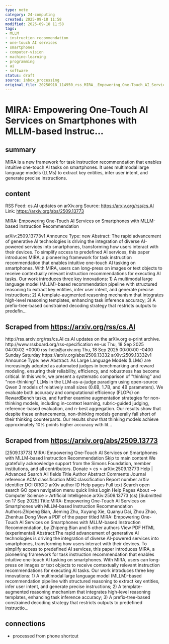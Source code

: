 ```yaml
---
type: note
category: 24-computing
created: 2025-09-18 11:58
modified: 2025-09-18 11:58
tags:
- MLLM
- instruction recommendation
- one-touch AI services
- smartphones
- computer-vision
- machine-learning
- programming
- ai
- software
status: draft
source: inbox_processing
original_file: 20250918_114950_rss_MIRA__Empowering_One-Touch_AI_Services_on_Smartpho.txt
---
```



# MIRA: Empowering One-Touch AI Services on Smartphones with MLLM-based Instruc...

## summary
MIRA is a new framework for task instruction recommendation that enables intuitive one-touch AI tasks on smartphones. It uses multimodal large language models (LLMs) to extract key entities, infer user intent, and generate precise instructions.

## content
RSS Feed: cs.AI updates on arXiv.org
Source: https://arxiv.org/rss/cs.AI
Link: https://arxiv.org/abs/2509.13773

MIRA: Empowering One-Touch AI Services on Smartphones with MLLM-based Instruction Recommendation

arXiv:2509.13773v1 Announce Type: new Abstract: The rapid advancement of generative AI technologies is driving the integration of diverse AI-powered services into smartphones, transforming how users interact with their devices. To simplify access to predefined AI services, this paper introduces MIRA, a pioneering framework for task instruction recommendation that enables intuitive one-touch AI tasking on smartphones. With MIRA, users can long-press on images or text objects to receive contextually relevant instruction recommendations for executing AI tasks. Our work introduces three key innovations: 1) A multimodal large language model (MLLM)-based recommendation pipeline with structured reasoning to extract key entities, infer user intent, and generate precise instructions; 2) A template-augmented reasoning mechanism that integrates high-level reasoning templates, enhancing task inference accuracy; 3) A prefix-tree-based constrained decoding strategy that restricts outputs to predefin...

## Scraped from https://arxiv.org/rss/cs.AI
<?xml version='1.0' encoding='UTF-8'?>
<rss xmlns:arxiv="http://arxiv.org/schemas/atom" xmlns:dc="http://purl.org/dc/elements/1.1/" xmlns:atom="http://www.w3.org/2005/Atom" xmlns:content="http://purl.org/rss/1.0/modules/content/" version="2.0">
  <channel>
    <title>cs.AI updates on arXiv.org</title>
    <link>http://rss.arxiv.org/rss/cs.AI</link>
    <description>cs.AI updates on the arXiv.org e-print archive.</description>
    <atom:link href="http://rss.arxiv.org/rss/cs.AI" rel="self" type="application/rss+xml"/>
    <docs>http://www.rssboard.org/rss-specification</docs>
    <language>en-us</language>
    <lastBuildDate>Thu, 18 Sep 2025 04:00:02 +0000</lastBuildDate>
    <managingEditor>rss-help@arxiv.org</managingEditor>
    <pubDate>Thu, 18 Sep 2025 00:00:00 -0400</pubDate>
    <skipDays>
      <day>Sunday</day>
      <day>Saturday</day>
    </skipDays>
    <item>
      <title>Explicit Reasoning Makes Better Judges: A Systematic Study on Accuracy, Efficiency, and Robustness</title>
      <link>https://arxiv.org/abs/2509.13332</link>
      <description>arXiv:2509.13332v1 Announce Type: new 
Abstract: As Large Language Models (LLMs) are increasingly adopted as automated judges in benchmarking and reward modeling, ensuring their reliability, efficiency, and robustness has become critical. In this work, we present a systematic comparison of "thinking" and "non-thinking" LLMs in the LLM-as-a-judge paradigm using open-source Qwen 3 models of relatively small sizes (0.6B, 1.7B, and 4B parameters). We evaluate both accuracy and computational efficiency (FLOPs) on RewardBench tasks, and further examine augmentation strategies for non-thinking models, including in-context learning, rubric-guided judging, reference-based evaluation, and n-best aggregation. Our results show that despite these enhancements, non-thinking models generally fall short of their thinking counterparts. Our results show that thinking models achieve approximately 10% points higher accuracy with lit...


## Scraped from https://arxiv.org/abs/2509.13773
[2509.13773] MIRA: Empowering One-Touch AI Services on Smartphones with MLLM-based Instruction Recommendation Skip to main content We gratefully acknowledge support from the Simons Foundation, member institutions, and all contributors. Donate &gt; cs &gt; arXiv:2509.13773 Help | Advanced Search All fields Title Author Abstract Comments Journal reference ACM classification MSC classification Report number arXiv identifier DOI ORCID arXiv author ID Help pages Full text Search open search GO open navigation menu quick links Login Help Pages About --> Computer Science > Artificial Intelligence arXiv:2509.13773 (cs) [Submitted on 17 Sep 2025] Title:MIRA: Empowering One-Touch AI Services on Smartphones with MLLM-based Instruction Recommendation Authors:Zhipeng Bian, Jieming Zhu, Xuyang Xie, Quanyu Dai, Zhou Zhao, Zhenhua Dong View a PDF of the paper titled MIRA: Empowering One-Touch AI Services on Smartphones with MLLM-based Instruction Recommendation, by Zhipeng Bian and 5 other authors View PDF HTML (experimental) Abstract:The rapid advancement of generative AI technologies is driving the integration of diverse AI-powered services into smartphones, transforming how users interact with their devices. To simplify access to predefined AI services, this paper introduces MIRA, a pioneering framework for task instruction recommendation that enables intuitive one-touch AI tasking on smartphones. With MIRA, users can long-press on images or text objects to receive contextually relevant instruction recommendations for executing AI tasks. Our work introduces three key innovations: 1) A multimodal large language model (MLLM)-based recommendation pipeline with structured reasoning to extract key entities, infer user intent, and generate precise instructions; 2) A template-augmented reasoning mechanism that integrates high-level reasoning templates, enhancing task inference accuracy; 3) A prefix-tree-based constrained decoding strategy that restricts outputs to predefined instructio...


## connections
- processed from phone shortcut
